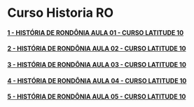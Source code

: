 # Curso Historia RO

#### [1 - HISTÓRIA DE RONDÔNIA AULA 01 - CURSO LATITUDE 10](https://www.youtube.com/watch?v=i8Dw9oO6i6k)

#### [2 - HISTÓRIA DE RONDÔNIA AULA 02 - CURSO LATITUDE 10](https://www.youtube.com/watch?v=vwe9cFCfPHo&t=1189s)

#### [3 - HISTÓRIA DE RONDÔNIA AULA 03 - CURSO LATITUDE 10](https://www.youtube.com/watch?v=kKd3LOrVVKo&t=168s)

#### [4 - HISTÓRIA DE RONDÔNIA AULA 04 - CURSO LATITUDE 10](https://www.youtube.com/watch?v=W5-ITc7tucA)

#### [5 - HISTÓRIA DE RONDÔNIA AULA 05 - CURSO LATITUDE 10](https://www.youtube.com/watch?v=SxVC1xtlnts)
